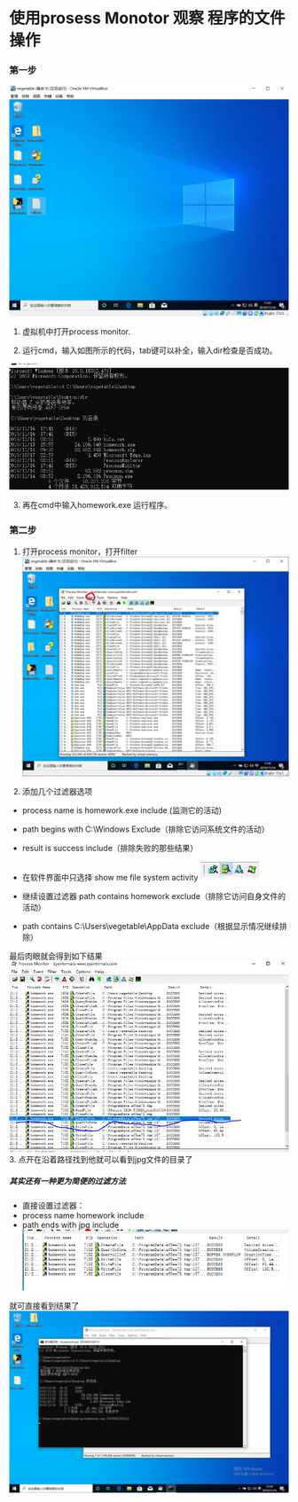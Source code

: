 # 使用prosess Monotor 观察 程序的文件操作
### 第一步
![first](/img/1..PNG)
1. 虚拟机中打开process monitor.

2. 运行cmd，输入如图所示的代码，tab键可以补全，输入dir检查是否成功。

 ![code](/img/2.PNG)

3. 再在cmd中输入homework.exe 运行程序。

### 第二步

1. 打开process monitor，打开filter
![filer](/img/4.jpg)

2. 添加几个过滤器选项
* process name is homework.exe include (监测它的活动)
* path begins with C:\Windows Exclude（排除它访问系统文件的活动）
* result is success include（排除失败的那些结果）

* 在软件界面中只选择 show me file system activity 
![h](/img/6.PNG)
* 继续设置过滤器    path  contains homework exclude（排除它访问自身文件的活动）
* path contains C:\Users\vegetable\AppData exclude（根据显示情况继续排除）
  
 最后肉眼就会得到如下结果
![h](img/7.PNG)
3. 点开在沿着路径找到他就可以看到jpg文件的目录了
   

##### 其实还有一种更为简便的过滤方法
* 直接设置过滤器：
* process name homework include
* path ends with jpg include 
 ![h](img/8.PNG)
 
就可直接看到结果了
![h](img/1573912210607.jpg)




